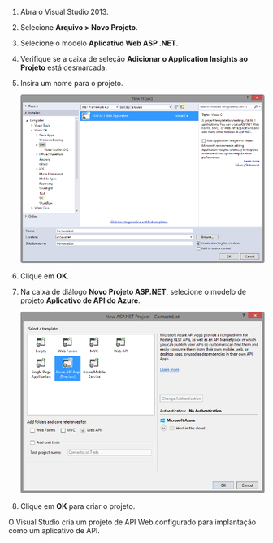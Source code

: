 1. Abra o Visual Studio 2013.

2. Selecione **Arquivo > Novo Projeto**.

3. Selecione o modelo **Aplicativo Web ASP .NET**.

4. Verifique se a caixa de seleção **Adicionar o Application Insights ao Projeto** está desmarcada.

4. Insira um nome para o projeto.

	![](./media/app-service-api-create/01-filenew-v3.png)

5. Clique em **OK**.

6. Na caixa de diálogo **Novo Projeto ASP.NET**, selecione o modelo de projeto **Aplicativo de API do Azure**.

	![](./media/app-service-api-create/02-api-app-template-v3.png)

7. Clique em **OK** para criar o projeto.

O Visual Studio cria um projeto de API Web configurado para implantação como um aplicativo de API.

<!---HONumber=July15_HO5-->